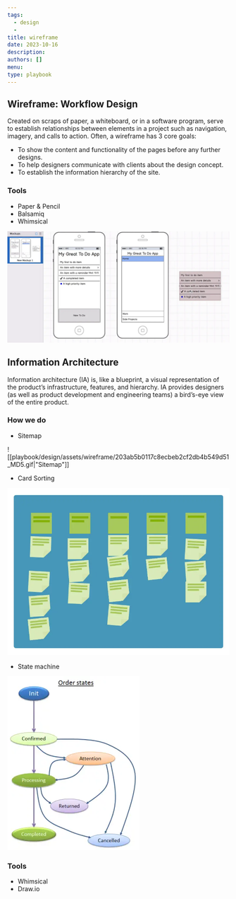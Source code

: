 ```yaml
---
tags:
  - design
  - 
title: wireframe
date: 2023-10-16
description:
authors: []
menu:
type: playbook
---
```


## Wireframe: Workflow Design
Created on scraps of paper, a whiteboard, or in a software program, serve to establish relationships between elements in a project such as navigation, imagery, and calls to action.
Often, a wireframe has 3 core goals:
* To show the content and functionality of the pages before any further designs.
* To help designers communicate with clients about the design concept.
* To establish the information hierarchy of the site.

### Tools
* Paper & Pencil
* Balsamiq
* Whimsical

![Wireframe by Balsamiq](assets/wireframe/3c6ce1f34b539d7de9da020608c19f8a_MD5.webp)

## Information Architecture
Information architecture (IA) is, like a blueprint, a visual representation of the product’s infrastructure, features, and hierarchy. IA provides designers (as well as product development and engineering teams) a bird’s-eye view of the entire product.

### How we do
* Sitemap

![[playbook/design/assets/wireframe/203ab5b0117c8ecbeb2cf2db4b549d51_MD5.gif|"Sitemap"]]
* Card Sorting

![Card Sorting](assets/wireframe/1f61968fcb92a401380478e6df78410a_MD5.webp)
* State machine

![State Machie](assets/wireframe/a58d97e8735e49f087898dd95725b929_MD5.webp)

### Tools
* Whimsical
* Draw.io
